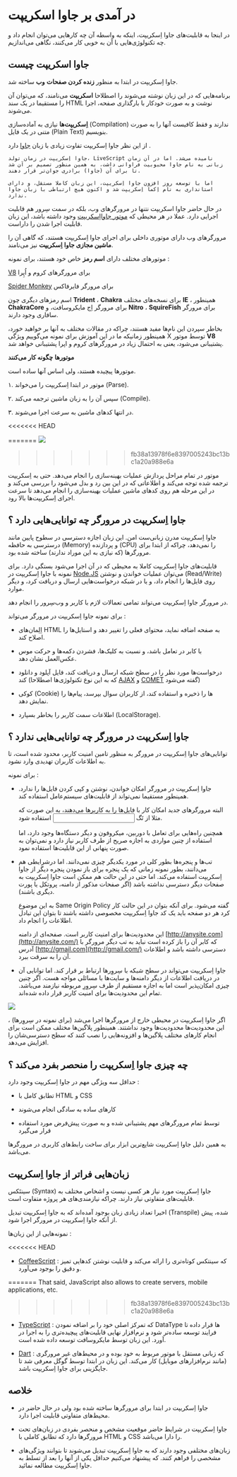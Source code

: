 # در آمدی بر جاوا اسکریپت 

  

در اینجا به قابلیت‌های جاوا اِسکریپت، اینکه به واسطه آن چه کارهایی می‌توان انجام داد و چه تکنولوژی‌هایی با آن به خوبی کار می‌کنند، نگاهی می‌اندازیم.  

  

## جاوا اسکریپت چیست  

  

جاوا اِسکریپت در ابتدا به منظور **زنده کردن صفحات** **وب** ساخته شد.  

  

برنامه‌هایی که در این زبان نوشته می‌شوند را اصطلاحا **اسکریپت** می‌نامند، که می‌توان آن را مستقیما در یک سند HTML نوشت و به صورت خودکار با بارگذاری صفحه، اجرا می‌شوند.  

  

**اِسکریپت‌ها** نیازی به آماده‌سازی (Compilation) ندارند و فقط کافیست آنها را به صورت متنی در یک فایل (Plain Text) بنویسیم.  

  

از این نظر جاوا اِسکریپت تفاوت زیادی با زبان [جاوا](https://en.wikipedia.org/wiki/Java_(programming_language)) دارد .


  

```
جاوا اِسکریپت در زمان تولد، LiveScript نامیده می‌شد. اما در آن زمان زبانی به نام جاوا محبوبیت فراوانی داشت، به همین منظور تصمیم بر آن شد تا برای آن (جاوا) برادری جوان‌تر قرار دهند.  

اما با توسعه روز افزون جاوا اِسکریپت، این زبان کاملا مستقل، و دارای استانداری به نام اِکما اِسکریپت شد و اکنون هیچ ارتباطی با زبان جاوا ندارد.  
```

  

در حال حاضر جاوا اسکریپت نتنها در مرورگرهای وب، بلکه در سمت سِرور هم قابلیت اجرایی دارد. عملا در هر محیطی که 
[موتور جاوااِسکریپت](https://en.wikipedia.org/wiki/JavaScript_engine)
 وجود داشته باشد، این زبان قابلیت اجرا شدن را داراست.  

مرورگرهای وب دارای موتوری داخلی برای اجرای جاوا اِسکریپت هستند، که گاهی آن را  **ماشین مجازی جاوا** **اِسکریپت** نیز می‌نامند.  

  

موتورهای مختلف دارای **اسم رمز** خاص خود هستند، برای نمونه :  

  

[V8](https://en.wikipedia.org/wiki/V8_(JavaScript_engine)) برای مرورگرهای کروم و اُپِرا 

  

[Spider Monkey](https://en.wikipedia.org/wiki/SpiderMonkey) برای مرورگر فایرفاکس  

اسم رمزهای دیگری چون **Trident** ، **Chakra** برای نسخه‌های مختلف **IE** ، همینطور **ChakraCore** برای مرورگر اِج مایکروسافت، و **Nitro** ، **SquireFish** برای مرورگر سافاری وجود دارند.  

  

بخاطر سپردن این نام‌ها مفید هستند، چراکه در مقالات مختلف به آنها بر خواهید خورد، همینطور زمانیکه ما در این آموزش برای نمونه می‌گوییم ویژگی X توسط موتور **V8** پشتیبانی می‌شود، یعنی به احتمال زیاد در مرورگرهای کروم و اپرا پشتیبانی خواهد شد.  

  

**موتورها** **چگونه کار** **می‌کنند** 

  

موتورها پیچیده هستند، ولی اساس آنها ساده است.  

  

  

۱. موتور در ابتدا اِسکریپت را می‌خواند (Parse).  

  

۲. سپس آن را به زبان ماشین ترجمه می‌کند (Compile).  

  

۳. در انتها کدهای ماشین به سرعت اجرا می‌شوند. 

<<<<<<< HEAD
  
=======
![](limitations.svg)
>>>>>>> fb38a13978f6e8397005243bc13bc1a20a988e6a

موتور در تمام مراحل پردازش عملیات بهینه‌سازی را انجام می‌دهد. حتی به اِسکریپت‌ ترجمه شده توجه می‌کند و اطلاعاتی که در این بین رد و بدل می‌شود را بررسی می‌کند و در این مرحله هم روی ‌کدهای ماشین عملیات بهینه‌سازی را انجام می‌دهد تا سرعت اجرای اِسکریپت‌ها بالا رود. 

  

## جاوا اِسکریپت در مرورگر چه توانایی‌هایی دارد  ؟   

  

جاوا اِسکریپت مدرن زبانی‌ست امن. این زبان اجازه دسترسی در سطوح پایین مانند درسترسی به حافظه (Memory) و پردازنده (CPU) را نمی‌دهد، چراکه از ابتدا برای مرورگرها (که نیازی به این موراد ندارند) ساخته شده بود.  

  

قابلیت‌های جاوا اِسکریپت کاملا به محیطی که در آن اجرا می‌شود بستگی دارد. برای نمونه با جاوا اِسکریپت در [Node.JS](https://wikipedia.org/wiki/Node.js) می‌توان عملیات خواندن و نوشتن (Read/Write) روی فایل‌ها را انجام داد، و یا در شبکه درخواست‌هایی ارسال و دریافت کرد، و دیگر موارد.  

  

در مرورگر جاوا اِسکریپت می‌تواند تمامی تعمالات لازم با کاربر و وب‌سِرور را انجام دهد.  

  

برای نمونه جاوا اِسکریپت در مرورگر می‌تواند :  

  

- اِلِمان‌های HTML به صفحه اضافه نماید، محتوای فعلی را تغییر دهد و استایل‌ها را اصلاح کند.  

- با کابر در تعامل باشد، و نسبت به کلیک‌ها، فشردن دکمه‌ها و حرکت موس عکس‌العمل نشان دهد.  

- درخواست‌ها مورد نظر را در سطح شبکه ارسال و دریافت کند، فایل آپلود و دانلود کند (که به این نوع تکنولوژی‌ها اصطلاحا [AJAX](https://en.wikipedia.org/wiki/Ajax_(programming)) و [COMET](https://en.wikipedia.org/wiki/Comet_(programming)) گفته می‌شود)  

- کوکی (Cookie) ها را ذخیره و استفاده کند، از کاربران سوال بپرسد، پیام‌ها را نمایش دهد.  

- اطلاعات سمت کاربر را بخاطر بسپارد (LocalStorage).  

  

## جاوا اِسکریپت در مرورگر چه توانایی‌هایی ندارد ؟  

  

توانایی‌های جاوا اِسکریپت در مرورگر به منظور تامین امنیت کاربر، محدود شده است، تا به اطلاعات کاربران تهدیدی وارد نشود.  

  

برای نمونه :  

  

- جاوا اِسکریپت در مرورگر امکان خواندن، نوشتن و کپی کردن فایل‌ها را ندارد. همینطور مستقیما نمی‌تواند از قابلیت‌های سیستم‌عامل استفاده کند.  

  البته مرورگرهای جدید امکان کار با فایل‌ها را به کاربرها می‌دهند، به این صورت که مثلا از تَگ <input> استفاده شود.  

  همچنین راه‌هایی برای تعامل با دوربین، میکروفون و دیگر دستگاه‌ها وجود دارد، اما استفاده از چنین مواردی به اجازه صریح از طرف کاربر نیاز دارد و نمی‌توان به صورت پنهانی از این قابلیت‌ها استفاده نمود.  

  

- تب‌ها و پنجره‌ها بطور کلی در مورد یکدیگر چیزی نمی‌دانند. اما درشرایطی هم می‌دانند، بطور نمونه زمانی که یک پنجره برای باز نمودن پنجره دیگر از جاوا اِسکریپت استفاده می‌کند. اما حتی در این حالت هم ممکن است جاوا اِسکریپت به صفحات دیگر دسترسی نداشته باشد (اگر صفحات مذکور از دامنه، پروتکل یا پورت دیگری باشند).  

  به این موضوع Same Origin Policy گفته می‌شود. برای آنکه بتوان در این حالت کار کرد هر دو صفحه باید یک کد جاوا اِسکریپت مخصوصی داشته باشند تا بتوان این تبادل اطلاعات را انجام داد.   

  این محدودیت‌ها برای امنیت کاربر است. صفحه‌ای از دامنه [http://anysite.com](http://anysite.com/) که کابر آن را باز کرده است نباید به تب دیگر مرورگر با آدرس [http://gmail.com](http://gmail.com/) دسترسی داشته باشد و اطلاعات آن را به سرقت ببرد.  

- جاوا اِسکریپت می‌تواند در سطح شبکه با سِروِرها ارتباط بر قرار کند. اما توانایی آن در دریافت اطلاعات از دیگر دامنه‌ها و سایت‌ها با مسائلی مواجه هست. اگر چنین چیزی امکان‌پذیر است اما به اجازه مستقیم از طرف سِروِرِ مربوطه نیازمند می‌باشد. تمام این محدودیت‌ها برای امنیت کاربر قرار داده شده‌اند.  

  

![](limitations.svg) 

  

اگر جاوا اِسکریپت در محیطی خارج از مرورگرها اجرا می‌شد (برای نمونه در سِروِرها) ، این محدودیت‌ها محدودیت‌ها وجود نداشتند. همینطور پلاگین‌ها مختلف ممکن است برای انجام کارهای مختلف پلاگین‌ها و افزونه‌هایی را نصب کنند که سطح دسترسی‌شان را افزایش می‌دهد. 

  

## چه چیزی جاوا اِسکریپت را منحصر بفرد می‌کند ؟  

  

حداقل سه ویژگی مهم در جاوا اِسکریپت وجود دارد :  

  

- تطابق کامل با HTML و CSS  

- کارهای ساده به سادگی انجام می‌شوند  

- توسط تمام مرورگرهای مهم پشتیبانی شده و به صورت پیش‌فرض مورد استفاده قرار می‌گیرد  

  

به همین دلیل جاوا اِسکریپت شایع‌ترین ابزار برای ساخت رابط‌های کاربری در مرورگر‌ها می‌باشد.  

  

##  زبان‌هایی فراتر از جاوا اِسکریپت  

  

سینتَکس (Syntax) جاوا اِسکریپت مورد نیاز هر کسی نیست و اشخاص مختلف به قابلیت‌های متفاوتی نیاز دارند. چراکه نیازمندی‌های هر پروژه متفاوت است.  

  

اخیرا تعداد زیادی زبان بوجود آمده‌اند که به جاوا اِسکریپت تبدیل (Transpile) شده، پیش از آنکه جاوا اِسکریپت در مرورگر اجرا شود.  

  

نمونه‌هایی از این زبان‌ها :  

  

<<<<<<< HEAD
- [CoffeeScript](http://coffeescript.org/) : که سینتکس کوتاه‌تری را ارائه می‌کند و قابلیت نوشتن کدهایی تمیز و دقیق را بوجود می‌آورد.  

  
=======
That said, JavaScript also allows to create servers, mobile applications, etc.
>>>>>>> fb38a13978f6e8397005243bc13bc1a20a988e6a

- [TypeScript](http://www.typescriptlang.org/) : که تمرکز اصلی خود را بر اضافه نمودن DataType ها قرار داده تا فرایند توسعه ساده‌تر شود و نرم‌افزار نهایی قابلیت‌های پیچیده‌تری را به اجرا در آورد. این زبان توسط مایکروسافت توسعه داده شده است.  

- [Dart](https://www.dartlang.org/) : که زبانی مستقل با موتور مربوط به خود بوده و در محیط‌های غیر مرورگری (مانند نرم‌افزارهای موبایل) کار می‌کند. این زبان در ابتدا توسط گوگل معرفی شد تا جایگزینی برای جاوا اِسکریپت باشد.  

  

## خلاصه 

  

- جاوا اِسکریپت در ابتدا برای مرورگرها ساخته شده بود ولی در حال حاضر در محیط‌های متفاوتی قابلیت اجرا دارد.  

  

- جاوا اِسکریپت در شرایط حاضر موقعیت مشخص و منحصر بفردی در زبان‌های تحت مرورگرها دارد که تطابق کاملی با HTML و CSS را دارا می‌باشد.  

- زبان‌های مختلفی وجود دارند که به جاوا اِسکریپت تبدیل می‌شوند تا بتوانند ویژگی‌های مشخصی را فراهم کنند. که پیشنهاد می‌کنیم حداقل یکی از آنها را بعد از تسلط به جاوا اِسکریپت مطالعه نمائید.  

 
